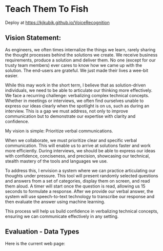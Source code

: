 # Teach Them To Fish

Deploy at https://kjkubik.github.io/VoiceRecognition

## Vision Statement: 

As engineers, we often times internalize the things we learn, rarely sharing the thought processes behind the solutions we create. We receive business requirements, produce a solution amd deliver them. No one (except for our trusty team members) ever cares to know how we came up with the solution. The end-users are grateful. We just made their lives a wee-bit easier.

While this may work in the short term, I believe that as solution-driven individuals, we need to be able to articulate our thinking more effectively. We face a recurring challenge: verbalizing complex technical concepts. Whether in meetings or interviews, we often find ourselves unable to express our ideas clearly when the spotlight is on us, such as during an interview. This is a gap we must address, not only to improve communication but to demonstrate our expertise with clarity and confidence.

My vision is simple: Prioritize verbal communications.

When we collaborate, we must prioritize clear and specific verbal communication. This will enable us to arrive at solutions faster and work more efficiently. During interviews, we should be able to express our ideas with confidence, conciseness, and precision, showcasing our technical, stealth mastery of the tools and languages we use.

To address this, I envision a system where we can practice articulating our thoughts under pressure. This tool will present randomly selected questions and answers from a set of categories, display them on screen, and read them aloud. A timer will start once the question is read, allowing us 15 seconds to formulate a response. After we provide our verbal answer, the system will use speech-to-text technology to transcribe our response and then evaluate the answer using machine learning.

This process will help us build confidence in verbalizing technical concepts, ensuring we can communicate effectively in any setting.

## Evaluation - Data Types

Here is the current web page: 